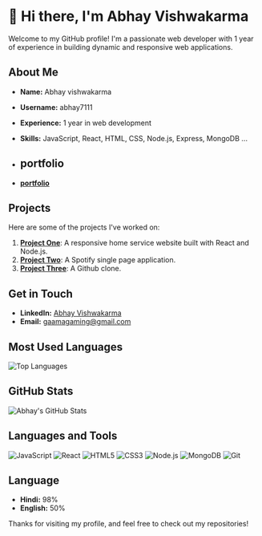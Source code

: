 # 👋 Hi there, I'm Abhay Vishwakarma

Welcome to my GitHub profile! I'm a passionate web developer with 1 year of experience in building dynamic and responsive web applications.

## About Me

- **Name:** Abhay vishwakarma
- **Username:** abhay7111
- **Experience:** 1 year in web development
- **Skills:** JavaScript, React, HTML, CSS, Node.js, Express, MongoDB ...

- ## portfolio

- **[portfolio](https://abhay7111-pr.netlify.app/)**

## Projects

Here are some of the projects I've worked on:

1. **[Project One](https://biz-growth.netlify.app/)**: A responsive home service website built with React and Node.js.
2. **[Project Two](https://abhay7111.github.io/spotify)**: A Spotify single page application.
3. **[Project Three](https://abhay7111github.netlify.app/)**: A Github clone.

## Get in Touch

- **LinkedIn:** [Abhay Vishwakarma](https://www.linkedin.com/in/abhay-vishwakarma-a72005259/)
- **Email:** gaamagaming@gmail.com
## Most Used Languages

![Top Languages](https://github-readme-stats.vercel.app/api/top-langs/?username=abhay7111&layout=compact)

## GitHub Stats

![Abhay's GitHub Stats](https://github-readme-stats.vercel.app/api?username=abhay7111&show_icons=true)

## Languages and Tools

![JavaScript](https://img.shields.io/badge/-JavaScript-000?&logo=JavaScript)
![React](https://img.shields.io/badge/-React-000?&logo=React)
![HTML5](https://img.shields.io/badge/-HTML5-000?&logo=HTML5)
![CSS3](https://img.shields.io/badge/-CSS3-000?&logo=CSS3)
![Node.js](https://img.shields.io/badge/-Node.js-000?&logo=Node.js)
![MongoDB](https://img.shields.io/badge/-MongoDB-000?&logo=MongoDB)
![Git](https://img.shields.io/badge/-Git-000?&logo=Git)

## Language 

- **Hindi:** 98%
- **English:** 50%

Thanks for visiting my profile, and feel free to check out my repositories!
